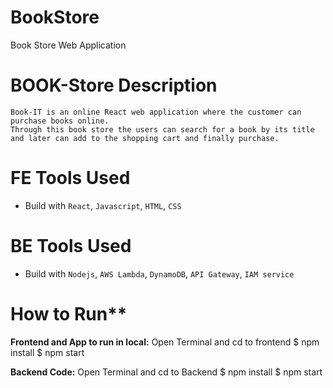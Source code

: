 # BookStore
Book Store Web Application

# BOOK-Store Description
    Book-IT is an online React web application where the customer can purchase books online.
    Through this book store the users can search for a book by its title and later can add to the shopping cart and finally purchase.
    
# FE Tools Used
- Build with `React`, `Javascript`, `HTML`, `CSS`

# BE Tools Used
- Build with `Nodejs`, `AWS Lambda`, `DynamoDB`, `API Gateway`, `IAM service`

# How to Run**

**Frontend and App to run in local:**
Open Terminal and cd to frontend
$ npm install
$ npm start

**Backend Code:**
Open Terminal and cd to Backend
$ npm install
$ npm start
    
